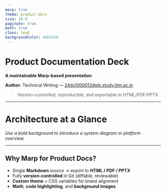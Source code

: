 ```yaml
---
marp: true
theme: product-docs
size: 16:9
paginate: true
math: true
class: lead
backgroundColor: #0b1020
---
```


<!-- _class: lead -->
# Product Documentation Deck

**A maintainable Marp-based presentation**

**Author:** Technical Writing — 24ds1000012@ds.study.iitm.ac.in

> Version-controlled, reproducible, and exportable to HTML/PDF/PPTX

---

<!--
_class: lead
backgroundImage: url('assets/background.png')
_backgroundSize: cover
_backgroundPosition: center
-->

# Architecture at a Glance

*Use a bold background to introduce a system diagram or platform overview.*

---

## Why Marp for Product Docs?

- Single **Markdown** source → export to **HTML / PDF / PPTX**
- Fully **version-controlled** in Git (diffable, reviewable)
- **Custom theme** + CSS variables for brand alignment
- **Math**, **code highlighting**, and **background images**

